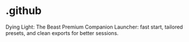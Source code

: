 # .github
Dying Light: The Beast Premium Companion Launcher: fast start, tailored presets, and clean exports for better sessions.
